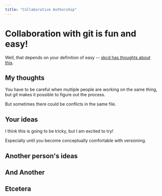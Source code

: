 ```yaml
---
title: "Collaborative Authorship"
---
```


# Collaboration with git is fun and easy!

Well, that depends on your definition of easy -- [xkcd has thoughts about this](https://xkcd.com/1597/).

## My thoughts

You have to be careful when multiple people are working on the same thing, but git makes it possible to figure out the process.

But sometimes there could be conflicts in the same file.

## Your ideas
I think this is going to be tricky, but I am excited to try! 

Especially until you become conceptually comfortable with versioning.

## Another person's ideas

## And Another

## Etcetera
